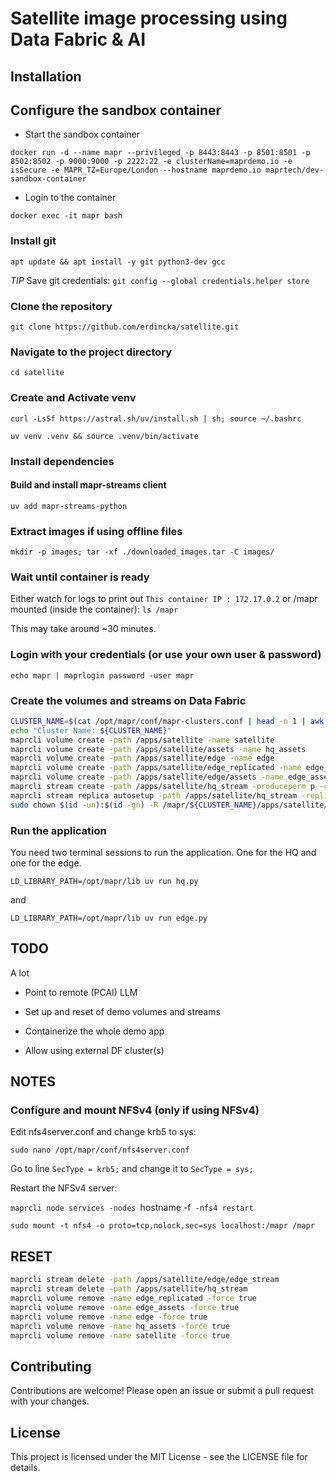 # Satellite image processing using Data Fabric & AI

## Installation

<!-- ### Serve LLM locally (skip if you plan to use the PCAI model)

#### Install packages -->

<!-- `brew install llama.cpp`


#### Run Server

`./llama-server -hf google/gemma-3-4b-it-qat-q4_0-gguf:Q4_0`

#### Test

`curl -X POST "http://localhost:8080/v1/completions" \
	-H "Content-Type: application/json" \
	--data '{
		"model": "google/gemma-3-4b-it-qat-q4_0-gguf:Q4_0",
		"prompt": "Once upon a time,",
		"max_tokens": 512,
		"temperature": 0.5
	}'
` -->


## Configure the sandbox container

- Start the sandbox container

`docker run -d --name mapr --privileged -p 8443:8443 -p 8501:8501 -p 8502:8502 -p 9000:9000 -p 2222:22 -e clusterName=maprdemo.io -e isSecure -e MAPR_TZ=Europe/London --hostname maprdemo.io maprtech/dev-sandbox-container`

- Login to the container

`docker exec -it mapr bash`

### Install git

`apt update && apt install -y git python3-dev gcc`

*TIP* Save git credentials: `git config --global credentials.helper store`

### Clone the repository

`git clone https://github.com/erdincka/satellite.git`


### Navigate to the project directory

`cd satellite`


### Create and Activate venv

`curl -LsSf https://astral.sh/uv/install.sh | sh; source ~/.bashrc`

`uv venv .venv && source .venv/bin/activate`


### Install dependencies

<!-- `pip install -r requirements.txt` -->
<!-- `uv pip install -r requirements.txt` -->

#### Build and install mapr-streams client

<!-- `CFLAGS=-I/opt/mapr/include LDFLAGS=-L/opt/mapr/lib uv add mapr-streams-python` -->
`uv add mapr-streams-python`

### Extract images if using offline files

`mkdir -p images; tar -xf ./downloaded_images.tar -C images/`


### Wait until container is ready

Either watch for logs to print out `This container IP : 172.17.0.2` or /mapr mounted (inside the container): `ls /mapr`

This may take around ~30 minutes.


### Login with your credentials (or use your own user & password)

`echo mapr | maprlogin password -user mapr`


<!-- ### Enable and mount NFS

```bash
mkdir -p /mapr
mount -t nfs -o nolock,hard localhost:/mapr /mapr
``` -->


### Create the volumes and streams on Data Fabric


```bash
CLUSTER_NAME=$(cat /opt/mapr/conf/mapr-clusters.conf | head -n 1 | awk '{print $1}')
echo "Cluster Name: ${CLUSTER_NAME}"
maprcli volume create -path /apps/satellite -name satellite
maprcli volume create -path /apps/satellite/assets -name hq_assets
maprcli volume create -path /apps/satellite/edge -name edge
maprcli volume create -path /apps/satellite/edge_replicated -name edge_replicated
maprcli volume create -path /apps/satellite/edge/assets -name edge_assets -type mirror -source edge_replicated@${CLUSTER_NAME}
maprcli stream create -path /apps/satellite/hq_stream -produceperm p -consumeperm p -topicperm p
maprcli stream replica autosetup -path /apps/satellite/hq_stream -replica /apps/satellite/edge/edge_stream -multimaster true
sudo chown $(id -un):$(id -gn) -R /mapr/${CLUSTER_NAME}/apps/satellite/
```


### Run the application

You need two terminal sessions to run the application. One for the HQ and one for the edge.

`LD_LIBRARY_PATH=/opt/mapr/lib uv run hq.py`

and

`LD_LIBRARY_PATH=/opt/mapr/lib uv run edge.py`


## TODO

A lot

- Point to remote (PCAI) LLM

- Set up and reset of demo volumes and streams

- Containerize the whole demo app

- Allow using external DF cluster(s)


## NOTES

### Configure and mount NFSv4 (only if using NFSv4)

Edit nfs4server.conf and change krb5 to sys:

`sudo nano /opt/mapr/conf/nfs4server.conf`

Go to line `SecType = krb5;` and change it to `SecType = sys;`

Restart the NFSv4 server:

`maprcli node services -nodes `hostname -f` -nfs4 restart`

`sudo mount -t nfs4 -o proto=tcp,nolock,sec=sys localhost:/mapr /mapr`



## RESET

```bash
maprcli stream delete -path /apps/satellite/edge/edge_stream
maprcli stream delete -path /apps/satellite/hq_stream
maprcli volume remove -name edge_replicated -force true
maprcli volume remove -name edge_assets -force true
maprcli volume remove -name edge -force true
maprcli volume remove -name hq_assets -force true
maprcli volume remove -name satellite -force true
```

## Contributing

Contributions are welcome! Please open an issue or submit a pull request with your changes.

## License

This project is licensed under the MIT License - see the LICENSE file for details.
